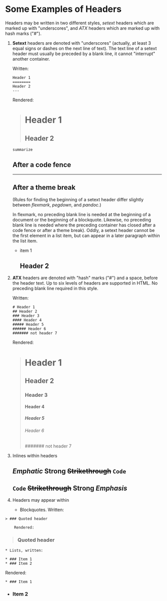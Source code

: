 # Some Examples of Headers

Headers may be written in two different styles, *setext* headers which are
marked up with \"underscores\", and *ATX* headers which are marked up with
hash marks (\"#\").

1. **Setext** headers are denoted with \"underscores\" (actually, at least 3
equal signs or dashes on the next line of text).  The text line of a setext
header must usually
be preceded by a blank line, it cannot \"interrupt\" another container.

	Written:
	
	~~~
	Header 1
	========
	Header 2
	---
	~~~

	Rendered:
	
	> Header 1
	> ========
	> Header 2
	> ---
	
	~~~
	summarize
	~~~
	After a code fence
	---
	---
	After a theme break
	---

	(Rules for finding the beginning of a setext header differ slightly between
	*flexmark*, *pegdown*, and *pandoc*.)

	In flexmark, no preceding blank line is needed at the beginning of 
	a document or the
	beginning of a blockquote.  Likewise, no preceding blank line is needed 
	where the preceding container has closed after a code fence or
	after a theme break).  Oddly, a setext header cannot
	be the first element in a list item, but can appear in a later paragraph
	within the list item.
	
	- item 1
	
	    Header 2
	    ---
	
2. **ATX** headers are denoted with \"hash\" marks (\"#\") and a space, before the
header text.  Up to six levels of headers are supported in HTML.
No preceding blank line required in this style.

	Written:

	~~~
	# Header 1
	## Header 2
	### Header 3
	#### Header 4
	##### Header 5
	###### Header 6
	####### not header 7
	~~~
	Rendered:
	
	> # Header 1
	> ## Header 2
	> ### Header 3
	> #### Header 4
	> ##### Header 5
	> ###### Header 6
	> ####### not header 7
	
3. Inlines within headers

	*Emphatic* **Strong** ~~Strikethrough~~ `Code`
	---
	
	## `Code` ~~Strikethrough~~ **Strong** _Emphasis_
	
3. Headers may appear within
	* Blockquotes.
		Written:
~~~
> ### Quoted header
~~~
		Rendered:
> ### Quoted header
	* Lists, written:
~~~
* ### Item 1
* ### Item 2
~~~
Rendered:

	* ### Item 1
* ### Item 2
